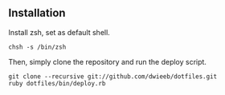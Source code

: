 ## Installation

Install zsh, set as default shell.

    chsh -s /bin/zsh

Then, simply clone the repository and run the deploy script.

    git clone --recursive git://github.com/dwieeb/dotfiles.git
    ruby dotfiles/bin/deploy.rb
